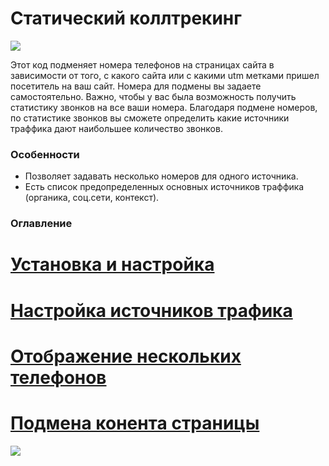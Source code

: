 # Статический коллтрекинг
![](https://github.com/sipuni/static-calltracking/blob/master/doc/img/header1.png)

Этот код подменяет номера телефонов на страницах сайта в зависимости от того, с какого сайта или с какими utm метками пришел посетитель на ваш сайт. Номера для подмены вы задаете самостоятельно. Важно, чтобы у вас была возможность получить статистику звонков на все ваши номера. Благодаря подмене номеров, по статистике звонков вы сможете определить какие источники траффика дают наибольшее количество звонков. 

### Особенности
 * Позволяет задавать несколько номеров для одного источника. 
 * Есть список предопределенных основных источников траффика (органика, соц.сети, контекст).

### Оглавление
 # [Установка и настройка](install.md)
 # [Настройка источников трафика](sources.md)
 # [Отображение нескольких телефонов](many-numbers.md)
 # [Подмена конента страницы](subst-content.md)



![](https://github.com/sipuni/static-calltracking/blob/master/doc/img/sipuni_logo.png)

